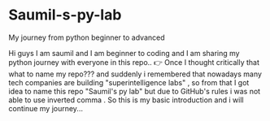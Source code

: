 # Saumil-s-py-lab
My journey from python beginner to advanced 

Hi guys I am saumil and I am beginner to coding and I am sharing my python journey with everyone in this repo..
👉 Once I thought critically that what to name my repo??? and suddenly i remembered that nowadays many tech companies are building "superintelligence labs" , so from that I got idea to name this repo "Saumil's py lab" but due to GitHub's rules i was not able to use inverted comma . So this is my basic introduction and i will continue my journey...
